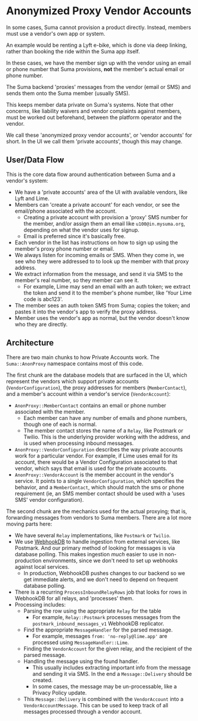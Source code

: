 # Anonymized Proxy Vendor Accounts

In some cases, Suma cannot provision a product directly.
Instead, members must use a vendor's own app or system.

An example would be renting a Lyft e-bike,
which is done via deep linking, rather than booking the ride
within the Suma app itself.

In these cases, we have the member sign up with the vendor using
an email or phone number that Suma provisions,
**not** the member's actual email or phone number.

The Suma backend 'proxies' messages from the vendor (email or SMS)
and sends them onto the Suma member (usually SMS).

This keeps member data private on Suma's systems.
Note that other concerns, like liability waivers and vendor complaints against members,
must be worked out beforehand, between the platform operator and the vendor.

We call these 'anonymized proxy vendor accounts', or 'vendor accounts' for short.
In the UI we call them 'private accounts', though this may change.

## User/Data Flow

This is the core data flow around authentication between Suma and a vendor's system:

- We have a 'private accounts' area of the UI with available vendors,
  like Lyft and Lime.
- Members can 'create a private account' for each vendor, or see the email/phone associated with the account.
  - Creating a private account with provision a 'proxy' SMS number for the member,
    and/or assign them an email like `u100@in.mysuma.org`, depending on what the vendor uses for signup.
  - Email is preferred since it's basically free.
- Each vendor in the list has instructions on how to sign up using the member's proxy phone number or email.
- We always listen for incoming emails or SMS. When they come in,
  we see who they were addressed to to look up the member with that proxy address.
- We extract information from the message, and send it via SMS to the member's real number,
  so they member can see it.
  - For example, Lime may send an email with an auth token; we extract the token and send it to the member's phone number,
    like 'Your Lime code is abc123'.
- The member sees an auth token SMS from Suma; copies the token; and pastes it into the vendor's app
  to verify the proxy address.
- Member uses the vendor's app as normal, but the vendor doesn't know who they are directly.

## Architecture

There are two main chunks to how Private Accounts work.
The `Suma::AnonProxy` namespace contains most of this code.

The first chunk are the database models that are surfaced in the UI,
which represent the vendors which support private accounts
(`VendorConfiguration`), the proxy addresses for members (`MemberContact`),
and a member's account within a vendor's service (`VendorAccount`):

- `AnonProxy::MemberContact` contains an email or phone number associated with the member. 
  - Each member can have any number of emails and phone numbers, though one of each is normal.
  - The member contact stores the name of a `Relay`, like Postmark or Twilio.
    This is the underlying provider working with the address,
    and is used when processing inbound messages.
- `AnonProxy::VendorConfiguration` describes the way private accounts
  work for a particular vendor. For example, if Lime uses email for its account,
  there would be a Vendor Configuration associated to that vendor,
  which says that email is used for the private accounts.
- `AnonProxy::VendorAccount` is the member account in the vendor's service.
  It points to a single `VendorConfiguration`, which specifies the behavior,
  and a `MemberContact`, which should match the sms or phone requirement
  (ie, an SMS member contact should be used with a 'uses SMS' vendor configuration).

The second chunk are the mechanics used for the actual proxying;
that is, forwarding messages from vendors to Suma members.
There are a lot more moving parts here:

- We have several `Relay` implementations, like `Postmark` or `Twilio`.
- We use [WebhookDB](https://webhookdb.com) to handle ingestion from external services,
  like Postmark. And our primary method of looking for messages is via database polling.
  This makes ingestion *much* easier to use in non-production environments,
  since we don't need to set up webhooks against local services.
  - In production, WebhookDB pushes changes to our backend so we get immediate alerts,
    and we don't need to depend on frequent database polling.
- There is a recurring `ProcessInboundRelayRows` job that looks for rows in WebhookDB
  for all relays, and 'processes' them.
- Processing includes:
  - Parsing the row using the appropriate `Relay` for the table
    - For example, `Relay::Postmark` processes messages from the `postmark_inbound_messages_v1` WebhookDB replicator.
  - Find the appropriate `MessageHandler` for the parsed message.
    - For example, messages `from: 'no-reply@lime.app'` are processed using `MessageHandler::Lime`.
  - Finding the `VendorAccount` for the given relay, and the recipient of the parsed message.
  - Handling the message using the found handler.
    - This usually includes extracting important info from the message and sending it via SMS.
      In the end a `Message::Delivery` should be created.
    - In some cases, the message may be un-processable, like a Privacy Policy update.
  - This `Message::Delivery` is combined with the `VendorAccount` into a `VendorAccountMessage`.
    This can be used to keep track of all messages processed through a vendor account.
